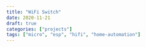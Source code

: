 ```yaml
---
title: "WiFi Switch"
date: 2020-11-21
draft: true
categories: ["projects"]
tags: ["micro", "esp", "hifi", "home-automation"]
---
```


